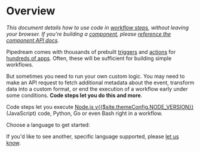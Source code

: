 # Overview

_This document details how to use code in [workflow steps](/workflows/steps/), without leaving your browser. If you're building a [component](/components/), please [reference the component API docs](/components/api/)._

Pipedream comes with thousands of prebuilt [triggers](/workflows/steps/triggers/) and [actions](/components/actions/) for [hundreds of apps](https://pipedream.com/apps). Often, these will be sufficient for building simple workflows.

But sometimes you need to run your own custom logic. You may need to make an API request to fetch additional metadata about the event, transform  data into a custom format, or end the execution of a workflow early under some conditions. **Code steps let you do this and more**.

Code steps let you execute [Node.js v{{$site.themeConfig.NODE_VERSION}}](https://nodejs.org/) (JavaScript) code, Python, Go or even Bash right in a workflow.

Choose a language to get started:

<div class="grid grid-cols-2">
<LanguageLink name="Node.js" link="/code/nodejs/" icon="https://res.cloudinary.com/pipedreamin/image/upload/v1646761316/docs/icons/icons8-nodejs_aax6wn.svg"/>
<LanguageLink name="Python" link="/code/python/" icon="https://res.cloudinary.com/pipedreamin/image/upload/v1647356607/docs/icons/python-logo-generic_k3o5w2.svg"/>
<LanguageLink name="Go" link="/code/go/" icon="https://res.cloudinary.com/pipedreamin/image/upload/v1646763751/docs/icons/Go-Logo_Blue_zhkchv.svg"/>
<LanguageLink name="Bash" link="/code/bash/" icon="https://res.cloudinary.com/pipedreamin/image/upload/v1647356698/docs/icons/full_colored_dark_1_-svg_vyfnv7.svg"/>
</div>

If you'd like to see another, specific language supported, please [let us know](https://pipedream.com/community).

<Footer />
